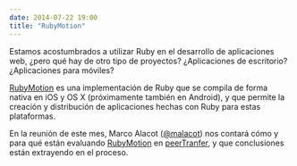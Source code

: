 ```yaml
---
date: 2014-07-22 19:00
title: "RubyMotion"
---
```


Estamos acostumbrados a utilizar Ruby en el desarrollo de aplicaciones web, ¿pero qué hay de otro tipo de proyectos? ¿Aplicaciones de escritorio? ¿Aplicaciones para móviles?

[RubyMotion](http://www.rubymotion.com/) es una implementación de Ruby que se compila de forma nativa en iOS y OS X (próximamente también en Android), y que permite la creación y distribución de aplicaciones hechas con Ruby para estas plataformas.

En la reunión de este mes, Marco Alacot ([@malacot](https://twitter.com/malacot)) nos contará cómo y para qué están evaluando [RubyMotion](http://www.rubymotion.com/) en [peerTranfer](https://www.peertransfer.com/), y que conclusiones están extrayendo en el proceso.
